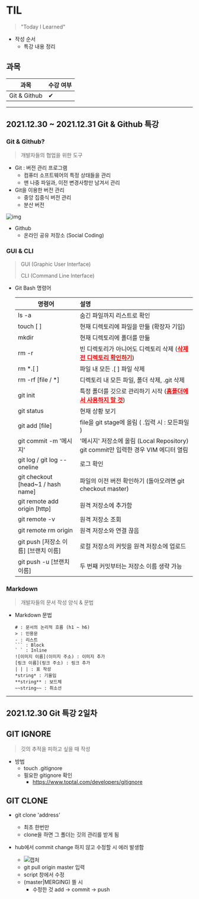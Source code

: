 # TIL

> "Today I Learned"



- 작성 순서
  - 특강 내용 정리



## 과목

| 과목   | 수강 여부 |
| ------ | --------- |
| Git & Github    | ✔         |

---
## 2021.12.30 ~ 2021.12.31 Git & Github 특강
### Git & Github?
> 개발자들의 협업을 위한 도구

- Git : 버전 관리 프로그램
  - 컴퓨터 소프트웨어의 특정 상태들을 관리
  - 맨 나중 파일과, 이전 변경사항만 남겨서 관리
- Git을 이용한 버전 관리
  - 중앙 집중식 버전 관리
  - 분산 버전

![img](https://s3.us-west-2.amazonaws.com/secure.notion-static.com/6f395559-9e08-47f9-ba79-c9106788e12f/Untitled.png?X-Amz-Algorithm=AWS4-HMAC-SHA256&X-Amz-Content-Sha256=UNSIGNED-PAYLOAD&X-Amz-Credential=AKIAT73L2G45EIPT3X45%2F20211230%2Fus-west-2%2Fs3%2Faws4_request&X-Amz-Date=20211230T063418Z&X-Amz-Expires=86400&X-Amz-Signature=0712dcff8709a5e1c184c5e5a6aa0b5a12e304695dd9e0b048837b96713151de&X-Amz-SignedHeaders=host&response-content-disposition=filename%20%3D%22Untitled.png%22&x-id=GetObject)


- Github
  - 온라인 공유 저장소 (Social Coding)



### GUI & CLI
> GUI (Graphic User Interface)
>
> CLI (Command Line Interface)

- Git Bash 명령어

  | 명령어                               | 설명                                                         |
  | ------------------------------------ | :----------------------------------------------------------- |
  | ls -a                                | 숨긴 파일까지 리스트로 확인                                  |
  | touch [ ]                            | 현재 디렉토리에 파일을 만듦 (확장자 기입)                    |
  | mkdir                                | 현재 디렉토리에 폴더를 만듦                                  |
  | rm -r                                | 빈 디렉토리가 아니어도 디렉토리 삭제 (**<span style = 'color : red'><u>삭제 전 디렉토리 확인하기</u></span>**) |
  | rm *.[ ]                             | 파일 내 모든 .[ ] 파일 삭제                                  |
  | rm -rf [file / *]                    | 디렉토리 내 모든 파일, 폴더 삭제, .git 삭제                  |
  | git init                             | 특정 폴더를 깃으로 관리하기 시작 (**<span style = 'color : red'><u>홈폴더에서 사용하지 말 것</u></span>**) |
  | git status                           | 현재 상황 보기                                               |
  | git add [file]                       | file을 git stage에 올림 ( .입력 시 : 모든파일 )              |
  | git commit -m '메시지'               | '메시지' 저장소에 올림 (Local Repository) git commit만 입력한 경우 VIM 에디터 열림 |
  | git log / git log --oneline          | 로그 확인                                                    |
  | git checkout [head~1 / hash name]    | 파일의 이전 버전 확인하기 (돌아오려면 git checkout master)   |
  | git remote add origin [http]         | 원격 저장소에 추가함                                         |
  | git remote -v                        | 원격 저장소 조회                                             |
  | git remote rm origin                 | 원격 저장소와 연결 끊음                                      |
  | git push [저장소 이름] [브랜치 이름] | 로컬 저장소의 커밋을 원격 저장소에 업로드                    |
  | git push -u [브랜치 이름]            | 두 번째 커밋부터는 저장소 이름 생략 가능                     |



### Markdown
> 개발자들의 문서 작성 양식 & 문법

- Markdown 문법

  ```
  # : 문서의 논리적 흐름 (h1 ~ h6)
  > : 인용문
  - : 리스트
  ``` : Block
  ` ` : Inline
  ![이미지 이름](이미지 주소) : 이미지 추가
  [링크 이름](링크 주소) : 링크 추가
  | | | : 표 작성
  *string* : 기울임
  **string** : 보드체
  ~~string~~ : 취소선
  ```

---

## 2021.12.30 Git 특강 2일차

## GIT IGNORE

> 깃의 추적을 피하고 싶을 때 작성

- 방법
  - touch .gitignore
  - 필요한 gitignore 확인
    - https://www.toptal.com/developers/gitignore

## GIT CLONE

- git clone 'address'
  - 최초 한번만
  - clone을 하면 그 폴더는 깃의 관리를 받게 됨

- hub에서 commit change 하지 않고 수정할 시 에러 발생함
  - ![캡처](TIL/캡처.PNG)
  - git pull origin master 입력
  - script 창에서 수정
  - (master|MERGING) 뜰 시
    - 수정한 것 add -> commit -> push